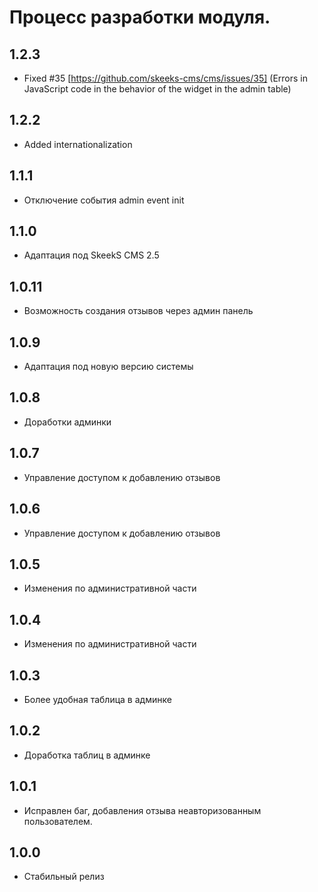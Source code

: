 Процесс разработки модуля.
==============

1.2.3
-----------------
  * Fixed #35 [https://github.com/skeeks-cms/cms/issues/35] (Errors in JavaScript code in the behavior of the widget in the admin table)

1.2.2
-----------------
  * Added internationalization

1.1.1
-----------------
  * Отключение события admin event init

1.1.0
-----------------
  * Адаптация под SkeekS CMS 2.5

1.0.11
-----------------
  * Возможность создания отзывов через админ панель

1.0.9
-----------------
  * Адаптация под новую версию системы

1.0.8
-----------------
  * Доработки админки

1.0.7
-----------------
  * Управление доступом к добавлению отзывов

1.0.6
-----------------
  * Управление доступом к добавлению отзывов

1.0.5
-----------------
  * Изменения по административной части

1.0.4
-----------------
  * Изменения по административной части

1.0.3
-----------------
  * Более удобная таблица в админке
  
1.0.2
-----------------
  * Доработка таблиц в админке
  
1.0.1
-----------------
  * Исправлен баг, добавления отзыва неавторизованным пользователем.
  
1.0.0
-----------------
  * Стабильный релиз
